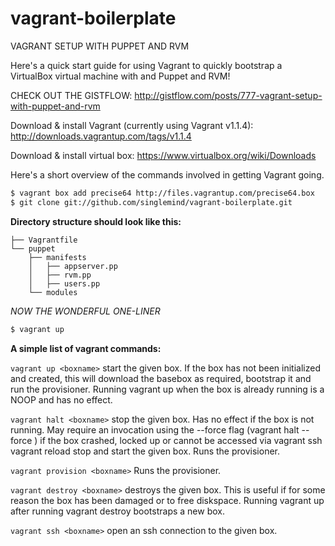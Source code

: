 vagrant-boilerplate
===================

VAGRANT SETUP WITH PUPPET AND RVM

Here's a quick start guide for using Vagrant to quickly bootstrap a VirtualBox virtual machine with and Puppet and RVM! 
<cut>

CHECK OUT THE GISTFLOW: http://gistflow.com/posts/777-vagrant-setup-with-puppet-and-rvm

Download & install Vagrant (currently using Vagrant v1.1.4): http://downloads.vagrantup.com/tags/v1.1.4

Download & install virtual box: https://www.virtualbox.org/wiki/Downloads

Here's a short overview of the commands involved in getting Vagrant going. 

~~~bash
$ vagrant box add precise64 http://files.vagrantup.com/precise64.box
$ git clone git://github.com/singlemind/vagrant-boilerplate.git
~~~


**Directory structure should look like this:**
~~~
├── Vagrantfile
└── puppet
    ├── manifests
    │   ├── appserver.pp
    │   ├── rvm.pp
    │   ├── users.pp
    └── modules
~~~


*NOW THE WONDERFUL ONE-LINER*
~~~bash
$ vagrant up
~~~

**A simple list of vagrant commands:**

`vagrant up <boxname>` start the given box. If the box has not been initialized and created, this will download the basebox as required, bootstrap it and run the provisioner. Running vagrant up when the box is already running is a NOOP and has no effect.

`vagrant halt <boxname>` stop the given box. Has no effect if the box is not running. May require an invocation using the --force flag (vagrant halt --force <boxname>) if the box crashed, locked up or cannot be accessed via vagrant ssh
vagrant reload <boxname> stop and start the given box. Runs the provisioner.

`vagrant provision <boxname>` Runs the provisioner.

`vagrant destroy <boxname>` destroys the given box. This is useful if for some reason the box has been damaged or to free diskspace. Running vagrant up after running vagrant destroy bootstraps a new box.

`vagrant ssh <boxname>` open an ssh connection to the given box.

